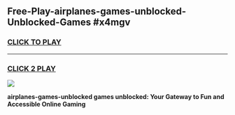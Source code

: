 
## Free-Play-airplanes-games-unblocked-Unblocked-Games #x4mgv
<h3>
<a href="https://news.freeplayer.one?title=airplanes-games-unblocked&ref=8M">CLICK TO PLAY</a></h3>
<hr>

<h3>
<a href="https://news.freeplayer.one?title=airplanes-games-unblocked&ref=8M">CLICK 2 PLAY</a>
  
</h3>

<a href="https://news.freeplayer.one?title=airplanes-games-unblocked&ref=8M"><img src="https://clearcache.store/games.png"></a>


**airplanes-games-unblocked games unblocked: Your Gateway to Fun and Accessible Online Gaming**
